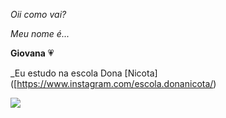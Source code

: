 _Oii como vai?_

_Meu nome é..._

**Giovana** 💗

_Eu estudo na escola Dona [Nicota] ([https://www.instagram.com/escola.donanicota/)

![](https://media1.tenor.com/m/BZaWjKzYBLQAAAAd/racoon-raccoon.gif)

